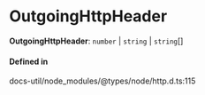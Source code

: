# OutgoingHttpHeader

 **OutgoingHttpHeader**: `number` \| `string` \| `string`[]

#### Defined in

docs-util/node_modules/@types/node/http.d.ts:115
